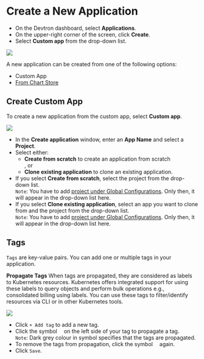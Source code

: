 # Create a New Application

* On the Devtron dashboard, select **Applications**.
* On the upper-right corner of the screen, click **Create**.
* Select **Custom app** from the drop-down list.

![](https://devtron-public-asset.s3.us-east-2.amazonaws.com/images/creating-application/create-app-1.jpg)

A new application can be created from one of the following options:

* Custom App
* [From Chart Store](../user-guide/deploy-chart/README.md)


## Create Custom App

To create a new application from the custom app, select **Custom app**.

![](https://devtron-public-asset.s3.us-east-2.amazonaws.com/images/creating-application/create-application.jpg)

* In the **Create application** window, enter an **App Name** and select a **Project**.
* Select either:<ul><li>**Create from scratch** to create an application from scratch</li>, or<li>**Clone existing application** to clone an existing application.</li></ul>
* If you select **Create from scratch**, select the project from the drop-down list.<br/>`Note`: You have to add [project under Global Configurations](./global-configurations/projects.md). Only then, it will appear in the drop-down list here.
* If you select **Clone existing application**, select an app you want to clone from and the project from the drop-down list.<br/>`Note`: You have to add [project under Global Configurations](./global-configurations/projects.md). Only then, it will appear in the drop-down list here.


## Tags

`Tags` are key-value pairs. You can add one or multiple tags in your application. 

**Propagate Tags** 
When tags are propagated, they are considered as labels to Kubernetes resources. Kubernetes offers integrated support for using these labels to query objects and perform bulk operations e.g., consolidated billing using labels. You can use these tags to filter/identify resources via CLI or in other Kubernetes tools.

![](https://devtron-public-asset.s3.us-east-2.amazonaws.com/images/creating-application/propagate-tags.jpg)

* Click `+ Add tag` to add a new tag.
* Click the symbol <img src="https://devtron-public-asset.s3.us-east-2.amazonaws.com/images/creating-application/donot-propagate.jpg"  height="10" /> on the left side of your tag to propagate a tag.<br/>`Note`: Dark grey colour in symbol specifies that the tags are propagated.
* To remove the tags from propagation, click the symbol <img src="https://devtron-public-asset.s3.us-east-2.amazonaws.com/images/creating-application/propagate-dark.jpg" height="10" /> again.
* Click `Save`.



